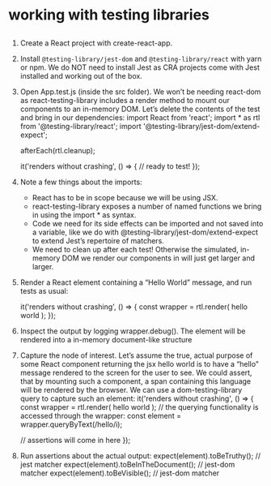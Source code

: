 # working with testing libraries
## 

1. Create a React project with create-react-app.

2. Install `@testing-library/jest-dom` and `@testing-library/react` with yarn or npm. We do NOT need to install Jest as CRA projects come with Jest installed and working out of the box.

3. Open App.test.js (inside the src folder). We won’t be needing react-dom as react-testing-library includes a render method to mount our components to an in-memory DOM. Let’s delete the contents of the test and bring in our dependencies:
    import React from 'react';
    import * as rtl from '@testing-library/react';
    import '@testing-library/jest-dom/extend-expect';

    afterEach(rtl.cleanup);

    it('renders without crashing', () => {
     // ready to test!
    });

4. Note a few things about the imports:

    - React has to be in scope because we will be using JSX.
    - react-testing-library exposes a number of named functions we bring in using the import * as syntax.
    - Code we need for its side effects can be imported and not saved into a variable, like we do with @testing-library/jest-dom/extend-expect to extend Jest’s repertoire of matchers.
    - We need to clean up after each test! Otherwise the simulated, in-memory DOM we render our components in will just get larger and larger.

5. Render a React element containing a “Hello World” message, and run tests as usual:

   it('renders without crashing', () => {
     const wrapper = rtl.render(
       <span className="greet">hello world</span>
     );
   });

6. Inspect the output by logging wrapper.debug(). The element will be rendered into a in-memory document-like structure

7. Capture the node of interest. Let’s assume the true, actual purpose of some React component returning the jsx <span>hello world</span> is to have a “hello” message rendered to the screen for the user to see. We could assert, that by mounting such a component, a span containing this language will be rendered by the browser. We can use a dom-testing-library query to capture such an element:
   it('renders without crashing', () => {
     const wrapper = rtl.render(
       <span className="greet">hello world</span>
     );
     // the querying functionality is accessed through the wrapper:
     const element = wrapper.queryByText(/hello/i);

     // assertions will come in here
   });

8. Run assertions about the actual output:
   expect(element).toBeTruthy(); // jest matcher
   expect(element).toBeInTheDocument(); // jest-dom matcher
   expect(element).toBeVisible(); // jest-dom matcher